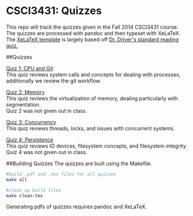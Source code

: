 CSCI3431: Quizzes
================= 

This repo will track the quizzes given in the Fall 2014 CSCI3431 course.  
The quizzes are processed with pandoc and then typeset with XeLaTeX.  
The [XeLaTeX template](templates/quiz.xelatex.template) is largely based off [Dr. Driver's standard reading quiz.](https://gist.github.com/danieldriver/90a73c4d3c72dd837e39)  


##Quizzes

[Quiz 1: CPU and Git](src/01-CPU-and-git-quiz.yaml)  
This quiz reviews system calls and concepts for dealing with processes, additionally we review the git workflow.  

[Quiz 2: Memory](src/02-Memory-and-scheduling.yaml)  
This quiz reviews the virtualization of memory, dealing particularly with segmentation.  
Quiz 2 was not given out in class.  

[Quiz 3: Concurrency](src/03-Concurrency.yaml)  
This quiz reviews threads, locks, and issues with concurrent systems.

[Quiz 4: Persistence](src/04-Persistence.yaml)  
This quiz reviews IO devices, filesystem concepts, and filesystem integrity.
Quiz 4 was not given out in class.  


##Building Quizzes
The quizzes are built using the Makefile.

```bash
#build .pdf and .tex files for all quizzes
make all

#clean up build files
make clean-tex
```

Generating pdfs of quizzes requires pandoc and XeLaTeX.
